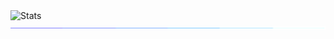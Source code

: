 <img style="height: 270; width: 100%;" alt="Stats" src="https://github-readme-stats.vercel.app/api?username=daniel-skliphosovsky&layout=compact&hide_border=true&theme=github_dark&show_icons=true&count_private=true&include_all_commits=true&custom_title=Stats\&rank_icon=github&hide_title=true" >

<img src="./assets/separator.gif">
